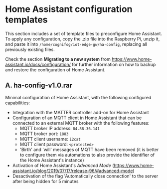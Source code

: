 # Home Assistant configuration templates
This section includes a set of template files to preconfigure Home Assistant. 
To apply any configuration, copy the .zip file into the Raspberry Pi, unzip it, and paste it into `/home/cognifog/iot-edge-gw/ha-config`, replacing all previously existing files.

Check the section **Migrating to a new system** from https://www.home-assistant.io/docs/configuration/ for further information on how to backup and restore the configuration of Home Assistant.

## A. ha-config-v1.0.rar
Minimal configuration of Home Assistant, with the following configured capabilities:
- Integration with the MATTER controller add-on for Home Assistant
- Configuration of an MQTT client in Home Assistant that can be connected to an external MQTT broker with the following features:
  - MQTT broker IP address: `84.88.36.141`
  - MQTT broker port: `1883`
  - MQTT client username: `i2cat`
  - MQTT client password: `<protected>`
  - 'Birth' and 'will' messages of MQTT have been removed (it is better to configure them via automations to also provide the identifier of the Home Assistant's instance)
- Activation of Home Assistant's *Advanced Mode* (https://www.home-assistant.io/blog/2019/07/17/release-96/#advanced-mode)
- Desactivation of the flag 'Automatically close connection' to the server after being hidden for 5 minutes